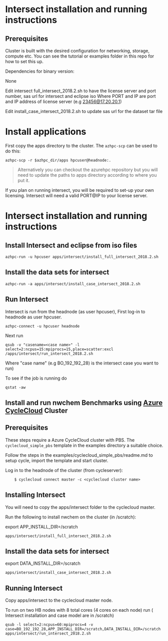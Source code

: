 # Intersect installation and running instructions

## Prerequisites

Cluster is built with the desired configuration for networking, storage, compute etc. You can see the tutorial or examples folder in this repo for how to set this up.

Dependencies for binary version:

None

Edit intersect full_intersect_2018.2.sh to have the license server and port number, sas url for intersect and eclipse iso 
Where PORT and IP are port and IP address of license server (e.g 23456@17.20.20.1)

Edit install_case_intersect_2018.2.sh to update sas url for the dataset tar file 

# Install applications

First copy the apps directory to the cluster.  The `azhpc-scp` can be used to do this:

```
azhpc-scp -r $azhpc_dir/apps hpcuser@headnode:.
```

> Alternatively you can checkout the azurehpc repository but you will need to update the paths to apps directory according to where you put it.

If you plan on running intersect, you will be required to set-up your own licensing. Intersect will need a valid PORT@IP to your license
server.


# Intersect installation and running instructions

## Install Intersect and eclipse from iso files

```
azhpc-run -u hpcuser apps/intersect/install_full_intersect_2018.2.sh
```

## Install the data sets for intersect

````
azhpc-run -a apps/intersect/install_case_intersect_2018.2.sh
````

## Run Intersect

Intersect is run from the headnode (as user hpcuser), First log-in to headnode as user hpcuser.
```
azhpc-connect -u hpcuser headnode
```

Next run

```
qsub -v "casename=<case name>" -l select=2:ncpus=15:mpiprocs=15,place=scatter:excl /apps/intersect/run_intersect_2018.2.sh 
```

Where "case name" (e.g BO_192_192_28) is the intersect case you want to run)

To see if the job is running do
````
qstat -aw
````

## Install and run nwchem Benchmarks using [Azure CycleCloud](https://docs.microsoft.com/en-us/azure/cyclecloud/) Cluster

## Prerequisites

These steps require a Azure CycleCloud cluster with PBS.  The `cyclecloud_simple_pbs` template in the examples directory a suitable choice.

Follow the steps in the examples/cyclecloud_simple_pbs/readme.md to setup cycle, import the template and start cluster.

Log in to the headnode of the cluster (from cycleserver):

```
    $ cyclecloud connect master -c <cyclecloud cluster name>
```

## Installing Intersect

You will need to copy the apps/intersect folder to the cyclecloud master.

Run the following to install nwchem on the cluster (in /scratch):

export APP_INSTALL_DIR=/scratch
```
apps/intersect/install_full_intersect_2018.2.sh
```

## Install the data sets for intersect

export DATA_INSTALL_DIR=/scratch
```
apps/intersect/install_case_intersect_2018.2.sh
```

## Running Intersect

Copy apps/intersect to the cyclecloud master node.

To run on two HB nodes with 8 total cores (4 cores on each node) run ( Intersect installation and case model are in /scratch)
```
qsub -l select=2:ncpus=60:mpiprocs=4 -v case=BO_192_192_28,APP_INSTALL_DIR=/scratch,DATA_INSTALL_DIR=/scratch apps/intersect/run_intersect_2018.2.sh
```
